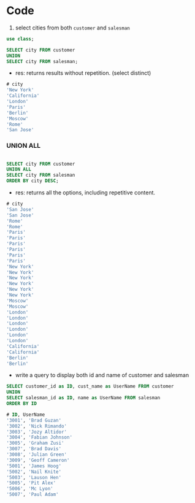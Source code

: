 # Code

1. select cities from both `customer` and `salesman`

```sql
use class;

SELECT city FROM customer
UNION
SELECT city FROM salesman;
```

- res: returns results without repetition. (select distinct)

```sql
# city
'New York'
'California'
'London'
'Paris'
'Berlin'
'Moscow'
'Rome'
'San Jose'
```

### UNION ALL

```sql

SELECT city FROM customer
UNION ALL
SELECT city FROM salesman
ORDER BY city DESC;

```

- res: returns all the options, including repetitive content.

```sql
# city
'San Jose'
'San Jose'
'Rome'
'Rome'
'Paris'
'Paris'
'Paris'
'Paris'
'Paris'
'Paris'
'New York'
'New York'
'New York'
'New York'
'New York'
'New York'
'Moscow'
'Moscow'
'London'
'London'
'London'
'London'
'London'
'London'
'California'
'California'
'Berlin'
'Berlin'
```
* write a query to display both id and name of customer and salesman

```sql
SELECT customer_id as ID, cust_name as UserName FROM customer
UNION
SELECT salesman_id as ID, name as UserName FROM salesman
ORDER BY ID
```
```sql
# ID, UserName
'3001', 'Brad Guzan'
'3002', 'Nick Rimando'
'3003', 'Jozy Altidor'
'3004', 'Fabian Johnson'
'3005', 'Graham Zusi'
'3007', 'Brad Davis'
'3008', 'Julian Green'
'3009', 'Geoff Cameron'
'5001', 'James Hoog'
'5002', 'Nail Knite'
'5003', 'Lauson Hen'
'5005', 'Pit Alex'
'5006', 'Mc Lyon'
'5007', 'Paul Adam'
```